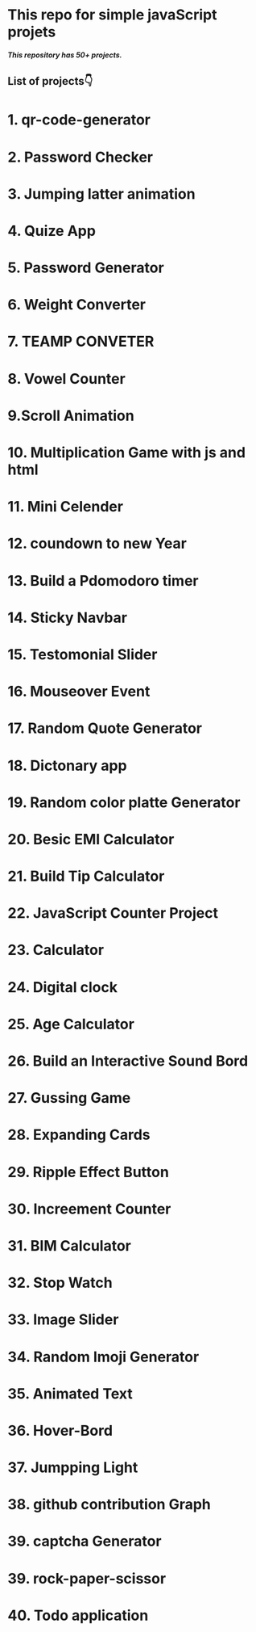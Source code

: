 # This repo for simple javaScript projets

##### This repository has 50+ projects.

## List of projects👇

# 1. qr-code-generator  

# 2. Password Checker

# 3. Jumping latter animation

# 4. Quize App

# 5. Password Generator

# 6. Weight Converter

# 7. TEAMP CONVETER

# 8. Vowel Counter

# 9.Scroll Animation

# 10. Multiplication Game with js and html

# 11. Mini Celender 

# 12. coundown to new Year 

# 13. Build a Pdomodoro timer

# 14. Sticky Navbar

# 15. Testomonial Slider

# 16. Mouseover Event

# 17. Random Quote Generator

# 18. Dictonary app

# 19. Random color platte Generator

# 20. Besic EMI Calculator

# 21. Build Tip Calculator

# 22. JavaScript Counter Project

# 23. Calculator

# 24. Digital clock

# 25. Age Calculator

# 26. Build an Interactive Sound Bord 

# 27. Gussing Game

# 28. Expanding Cards

# 29. Ripple Effect Button

# 30. Increement Counter

# 31. BIM Calculator

# 32. Stop Watch

# 33. Image Slider

# 34. Random Imoji Generator

# 35. Animated Text

# 36. Hover-Bord

# 37. Jumpping Light

# 38. github contribution Graph

# 39. captcha Generator

# 39. rock-paper-scissor

# 40. Todo application